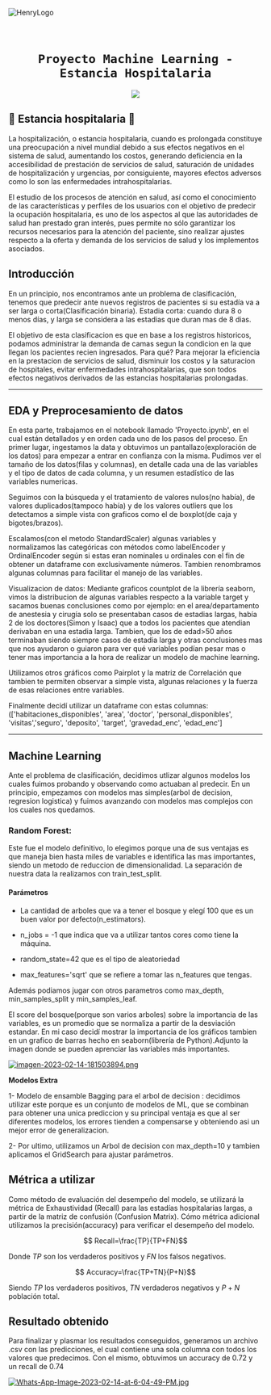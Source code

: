 ![HenryLogo](https://d31uz8lwfmyn8g.cloudfront.net/Assets/logo-henry-white-lg.png)

​
# <h1 align="center">**`Proyecto Machine Learning - Estancia Hospitalaria`**

<p align="center">
<img src="https://www.ibm.com/blogs/client-voices/wp-content/uploads/2019/09/Glinnt.jpg"   
>
</p>

 
## 🏥 **Estancia hospitalaria** 🏥

La hospitalización, o estancia hospitalaria, cuando es prolongada constituye una preocupación a nivel mundial debido a sus efectos negativos en el sistema de salud, aumentando los costos, generando deficiencia en la accesibilidad de prestación de servicios de salud, saturación de unidades de hospitalización y urgencias, por consiguiente, mayores efectos adversos como lo son las enfermedades intrahospitalarias.

El estudio de los procesos de atención en salud, así como el conocimiento de las características y perfiles de los usuarios con el objetivo de predecir la ocupación hospitalaria, es uno de los aspectos al que las autoridades de salud han prestado gran interés, pues permite no sólo garantizar los recursos necesarios para la atención del paciente, sino realizar ajustes respecto a la oferta y demanda de los servicios de salud y los implementos asociados.

 
## **Introducción**
En un principio, nos encontramos ante un problema de clasificación, tenemos que predecir ante nuevos registros de pacientes si su estadía va a ser larga o corta(Clasificación binaria). Estadia corta: cuando dura 8 o menos días, y larga se considera a las estadias que duran mas de 8 dias.

El objetivo de esta clasificacion es que en base a los registros historicos, podamos administrar la demanda de camas segun la condicion en la que llegan los pacientes recien ingresados. Para qué? Para mejorar la eficiencia en la prestacion de servicios de salud, disminuir los costos y la saturacion de hospitales, evitar enfermedades intrahospitalarias, que son todos efectos negativos derivados de las estancias hospitalarias prolongadas.
 
***

## **EDA y Preprocesamiento de datos**
En esta parte, trabajamos en el notebook llamado 'Proyecto.ipynb', en el cual están detallados y en orden cada uno de los pasos del proceso. En primer lugar, ingestamos la data y obtuvimos un pantallazo(exploración de los datos) para empezar a entrar en confianza con la misma. Pudimos ver el tamaño de los datos(filas y columnas), en detalle cada una de las variables y el tipo de datos de cada columna, y un resumen estadístico de las variables numericas.

Seguimos con la búsqueda y el tratamiento de valores nulos(no había), de valores duplicados(tampoco había) y de los valores outliers que los detectamos a simple vista con graficos como el de boxplot(de caja y bigotes/brazos).

Escalamos(con el metodo StandardScaler) algunas variables y normalizamos las categóricas con métodos como labelEncoder y OrdinalEncoder según si estas eran nominales u ordinales con el fin de obtener un dataframe con exclusivamente números. Tambien renombramos algunas columnas para facilitar el manejo de las variables.

Visualizacion de datos: Mediante graficos countplot de la librería seaborn, vimos la distribucion de algunas variables respecto a la variable target y sacamos buenas conclusiones como por ejemplo: en el area/departamento de anestesia y cirugía solo se presentaban casos de estadias largas, había 2 de los doctores(Simon y Isaac) que a todos los pacientes que atendian derivaban en una estadia larga. Tambien, que los de edad>50 años terminaban siendo siempre casos de estadia larga y otras conclusiones mas que nos ayudaron o guiaron para ver qué variables podían pesar mas o tener mas importancia a la hora de realizar un modelo de machine learning.

Utilizamos otros gráficos como Pairplot y la matriz de Correlación que tambien te permiten observar a simple vista, algunas relaciones y la fuerza de esas relaciones entre variables.

Finalmente decidí utilizar un dataframe con estas columnas:(['habitaciones_disponibles', 'area', 'doctor', 'personal_disponibles', 'visitas','seguro', 'deposito', 'target', 'gravedad_enc', 'edad_enc']

***

## **Machine Learning**
Ante el problema de clasificación, decidimos utlizar algunos modelos los cuales fuimos probando y observando como actuaban al predecir. En un principio, empezamos con modelos mas simples(arbol de decision, regresion logistica) y fuimos avanzando con modelos mas complejos con los cuales nos quedamos.

### **Random Forest:**
 Este fue el modelo definitivo, lo elegimos porque una de sus ventajas es que maneja bien hasta miles de variables e identifica las mas importantes, siendo un metodo de reduccion de dimensionalidad. La separación de nuestra data la realizamos con train_test_split.

#### **Parámetros**

- La cantidad de arboles que va a tener el bosque y elegí 100 que es un buen valor por defecto(n_estimators). 

- n_jobs = -1 que indica que va a utilizar tantos cores como tiene la máquina.

- random_state=42 que es el tipo de aleatoriedad
- max_features='sqrt' que se refiere a tomar las n_features que tengas.

 Además podiamos jugar con otros parametros como max_depth, min_samples_split y min_samples_leaf.


El score del bosque(porque son varios arboles) sobre la importancia de las variables, es un promedio que se normaliza a partir de la desviación estandar. En mi caso decidí mostrar la importancia de los gráficos tambien en un grafico de barras hecho en seaborn(librería de Python).Adjunto la imagen donde se pueden aprenciar las variables más importantes.


[![imagen-2023-02-14-181503894.png](https://i.postimg.cc/Ssds3yJ7/imagen-2023-02-14-181503894.png)](https://postimg.cc/627tGxVy)

**Modelos Extra**

1- Modelo de ensamble Bagging para el arbol de decision : decidimos utilizar este porque es un conjunto de modelos de ML, que se combinan para obtener una unica prediccion y su principal ventaja es que al ser diferentes modelos, los errores tienden a compensarse y obteniendo asi un mejor error de generalizacion.


2- Por ultimo, utilizamos un Arbol de decision con max_depth=10 y tambien aplicamos el GridSearch para ajustar parámetros.
 
 
## **Métrica a utilizar**

Como método de evaluación del desempeño del modelo, se utilizará la métrica de Exhaustividad (Recall) para las estadías hospitalarias largas, a partir de la matriz de confusión (Confusion Matrix). Cómo métrica adicional utilizamos la precisión(accuracy) para verificar el desempeño del modelo.
 
 $$ Recall=\frac{TP}{TP+FN}$$
 
 Donde $TP$ son los verdaderos positivos y $FN$ los falsos negativos.
 
 $$ Accuracy=\frac{TP+TN}{P+N}$$

Siendo $TP$ los verdaderos positivos, $TN$ verdaderos negativos y $P+N$ población total.

## **Resultado obtenido**
 
 Para finalizar y plasmar los resultados conseguidos, generamos un archivo .csv con las predicciones, el cual contiene una sola columna con todos los valores que predecimos. Con el mismo, obtuvimos un accuracy de 0.72 y un recall de 0.74

 [![Whats-App-Image-2023-02-14-at-6-04-49-PM.jpg](https://i.postimg.cc/6pMMWZgD/Whats-App-Image-2023-02-14-at-6-04-49-PM.jpg)](https://postimg.cc/qNCsQNkL)























